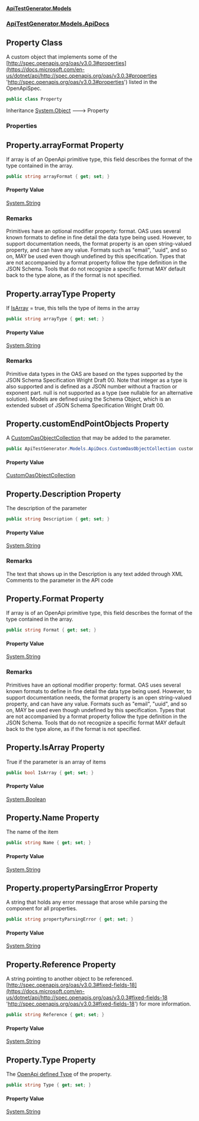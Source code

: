 #### [ApiTestGenerator.Models](ApiTestGenerator.Models.md 'ApiTestGenerator.Models')
### [ApiTestGenerator.Models.ApiDocs](ApiTestGenerator.Models.md#ApiTestGenerator.Models.ApiDocs 'ApiTestGenerator.Models.ApiDocs')

## Property Class

A custom object that implements some of the 
[http://spec.openapis.org/oas/v3.0.3#properties](https://docs.microsoft.com/en-us/dotnet/api/http://spec.openapis.org/oas/v3.0.3#properties 'http://spec.openapis.org/oas/v3.0.3#properties') listed in 
the OpenApiSpec.

```csharp
public class Property
```

Inheritance [System.Object](https://docs.microsoft.com/en-us/dotnet/api/System.Object 'System.Object') &#129106; Property
### Properties

<a name='ApiTestGenerator.Models.ApiDocs.Property.arrayFormat'></a>

## Property.arrayFormat Property

If array is of an OpenApi primitive type, this field describes the
format of the type contained in the array.

```csharp
public string arrayFormat { get; set; }
```

#### Property Value
[System.String](https://docs.microsoft.com/en-us/dotnet/api/System.String 'System.String')

### Remarks
Primitives have an optional modifier property: format. OAS uses several known formats 
to define in fine detail the data type being used. However, to support documentation 
needs, the format property is an open string-valued property, and can have any value. 
Formats such as "email", "uuid", and so on, MAY be used even though undefined by this 
specification. Types that are not accompanied by a format property follow the type 
definition in the JSON Schema. Tools that do not recognize a specific format MAY default 
back to the type alone, as if the format is not specified.

<a name='ApiTestGenerator.Models.ApiDocs.Property.arrayType'></a>

## Property.arrayType Property

If [IsArray](Property.md#ApiTestGenerator.Models.ApiDocs.Property.IsArray 'ApiTestGenerator.Models.ApiDocs.Property.IsArray') = true, this tells the type of items in the array

```csharp
public string arrayType { get; set; }
```

#### Property Value
[System.String](https://docs.microsoft.com/en-us/dotnet/api/System.String 'System.String')

### Remarks
Primitive data types in the OAS are based on the types supported by the JSON Schema 
Specification Wright Draft 00. Note that integer as a type is also supported and is 
defined as a JSON number without a fraction or exponent part. null is not supported 
as a type (see nullable for an alternative solution). Models are defined using the 
Schema Object, which is an extended subset of JSON Schema Specification Wright Draft 00.

<a name='ApiTestGenerator.Models.ApiDocs.Property.customEndPointObjects'></a>

## Property.customEndPointObjects Property

A [CustomOasObjectCollection](CustomOasObjectCollection.md 'ApiTestGenerator.Models.ApiDocs.CustomOasObjectCollection') that may be added to the parameter.

```csharp
public ApiTestGenerator.Models.ApiDocs.CustomOasObjectCollection customEndPointObjects { get; set; }
```

#### Property Value
[CustomOasObjectCollection](CustomOasObjectCollection.md 'ApiTestGenerator.Models.ApiDocs.CustomOasObjectCollection')

<a name='ApiTestGenerator.Models.ApiDocs.Property.Description'></a>

## Property.Description Property

The description of the parameter

```csharp
public string Description { get; set; }
```

#### Property Value
[System.String](https://docs.microsoft.com/en-us/dotnet/api/System.String 'System.String')

### Remarks
The text that shows up in the Description 
            is any text added through XML Comments to the parameter 
            in the API code

<a name='ApiTestGenerator.Models.ApiDocs.Property.Format'></a>

## Property.Format Property

If array is of an OpenApi primitive type, this field describes the
format of the type contained in the array.

```csharp
public string Format { get; set; }
```

#### Property Value
[System.String](https://docs.microsoft.com/en-us/dotnet/api/System.String 'System.String')

### Remarks
Primitives have an optional modifier property: format. OAS uses several known formats 
to define in fine detail the data type being used. However, to support documentation 
needs, the format property is an open string-valued property, and can have any value. 
Formats such as "email", "uuid", and so on, MAY be used even though undefined by this 
specification. Types that are not accompanied by a format property follow the type 
definition in the JSON Schema. Tools that do not recognize a specific format MAY default 
back to the type alone, as if the format is not specified.

<a name='ApiTestGenerator.Models.ApiDocs.Property.IsArray'></a>

## Property.IsArray Property

True if the parameter is an array of items

```csharp
public bool IsArray { get; set; }
```

#### Property Value
[System.Boolean](https://docs.microsoft.com/en-us/dotnet/api/System.Boolean 'System.Boolean')

<a name='ApiTestGenerator.Models.ApiDocs.Property.Name'></a>

## Property.Name Property

The name of the item

```csharp
public string Name { get; set; }
```

#### Property Value
[System.String](https://docs.microsoft.com/en-us/dotnet/api/System.String 'System.String')

<a name='ApiTestGenerator.Models.ApiDocs.Property.propertyParsingError'></a>

## Property.propertyParsingError Property

A string that holds any error message that arose while parsing the component
for all properties.

```csharp
public string propertyParsingError { get; set; }
```

#### Property Value
[System.String](https://docs.microsoft.com/en-us/dotnet/api/System.String 'System.String')

<a name='ApiTestGenerator.Models.ApiDocs.Property.Reference'></a>

## Property.Reference Property

A string pointing to another object to be referenced.
[http://spec.openapis.org/oas/v3.0.3#fixed-fields-18](https://docs.microsoft.com/en-us/dotnet/api/http://spec.openapis.org/oas/v3.0.3#fixed-fields-18 'http://spec.openapis.org/oas/v3.0.3#fixed-fields-18') 
for more information.

```csharp
public string Reference { get; set; }
```

#### Property Value
[System.String](https://docs.microsoft.com/en-us/dotnet/api/System.String 'System.String')

<a name='ApiTestGenerator.Models.ApiDocs.Property.Type'></a>

## Property.Type Property

The [OpenApi defined Type](https://docs.microsoft.com/en-us/dotnet/api/http://spec.openapis.org/oas/v3.0.3#data-types 'http://spec.openapis.org/oas/v3.0.3#data-types') 
of the property.

```csharp
public string Type { get; set; }
```

#### Property Value
[System.String](https://docs.microsoft.com/en-us/dotnet/api/System.String 'System.String')